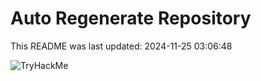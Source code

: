 # Auto Regenerate Repository

This README was last updated: 2024-11-25 03:06:48

 ![TryHackMe](https://tryhackme.com/badge/533634)